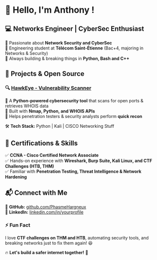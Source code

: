 # 👋 Hello, I'm Anthony !

## 💻 Networks Engineer | CyberSec Enthusiast

🔹 Passionate about **Network Security and CyberSec**  
🔹 Engineering student at **Télécom Saint-Étienne** (Bac+4, majoring in Networks & Security)  
🔹 Always building & breaking things in **Python, Bash and C++**  

## 🚀 Projects & Open Source

### 🔍 [HawkEye - Vulnerability Scanner](https://github.com/PhasmeHargneux/HawkEye)
🔹 A **Python-powered cybersecurity tool** that scans for open ports & retrieves WHOIS data  
🔹 Built with **Nmap, Python, and WHOIS APIs**  
🔹 Helps penetration testers & security analysts perform **quick recon**  

🛠 **Tech Stack:** Python | Kali | CISCO Networking Stuff

## 📜 Certifications & Skills
✅ **CCNA - Cisco Certified Network Associate**  
✅ Hands-on experience with **Wireshark, Burp Suite, Kali Linux, and CTF Challenges (HTB, THM)**  
✅ Familiar with **Penetration Testing, Threat Intelligence & Network Hardening**  

## 📬 Connect with Me
🔗 **GitHub:** [github.com/PhasmeHargneux](https://github.com/PhasmeHargneux)  
💼 **LinkedIn:** [linkedin.com/in/yourprofile](https://www.linkedin.com/in/anthony-silva-raynal-11b108230)  

### ⚡ Fun Fact
I love **CTF challenges on THM and HTB**, automating security tools, and breaking networks just to fix them again! 😆

🔥 **Let's build a safer internet together!** 🚀
